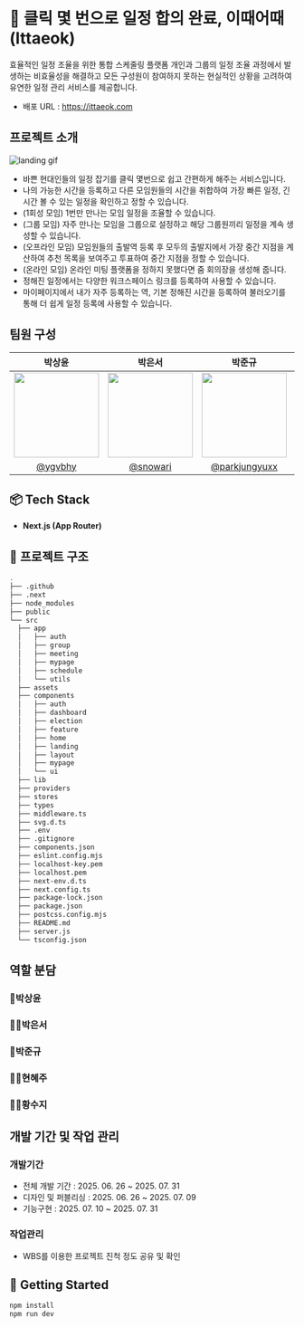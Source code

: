 # 🐰 클릭 몇 번으로 일정 합의 완료, 이때어때 (Ittaeok)

효율적인 일정 조율을 위한 통합 스케줄링 플랫폼
개인과 그룹의 일정 조율 과정에서 발생하는 비효율성을 해결하고 모든 구성원이 참여하지 못하는 현실적인 상황을 고려하여 유연한 일정 관리 서비스를 제공합니다.

- 배포 URL : https://ittaeok.com

## 프로젝트 소개

![landing gif](/public/ladingPage.gif)

- 바쁜 현대인들의 일정 잡기를 클릭 몇번으로 쉽고 간편하게 해주는 서비스입니다.
- 나의 가능한 시간을 등록하고 다른 모임원들의 시간을 취합하여 가장 빠른 일정, 긴 시간 볼 수 있는 일정을 확인하고 정할 수 있습니다.
- (1회성 모임) 1번만 만나는 모임 일정을 조율할 수 있습니다.
- (그룹 모임) 자주 만나는 모임을 그룹으로 설정하고 해당 그룹원끼리 일정을 계속 생성할 수 있습니다.
- (오프라인 모임) 모임원들의 출발역 등록 후 모두의 출발지에서 가장 중간 지점을 계산하여 추천 목록을 보여주고 투표하여 중간 지점을 정할 수 있습니다.
- (온라인 모임) 온라인 미팅 플랫폼을 정하지 못했다면 줌 회의장을 생성해 줍니다.
- 정해진 일정에서는 다양한 워크스페이스 링크를 등록하여 사용할 수 있습니다.
- 마이페이지에서 내가 자주 등록하는 역, 기본 정해진 시간을 등록하여 불러오기를 통해 더 쉽게 일정 등록에 사용할 수 있습니다.

## 팀원 구성

|                                    박상윤                                    |                                    박은서                                    |                                    박준규                                     |                                    현혜주                                     |                                    황수지                                     |
| :--------------------------------------------------------------------------: | :--------------------------------------------------------------------------: | :---------------------------------------------------------------------------: | :---------------------------------------------------------------------------: | :---------------------------------------------------------------------------: |
| <img src="https://avatars.githubusercontent.com/u/54721624?v=4" width="150"> | <img src="https://avatars.githubusercontent.com/u/70631889?v=4" width="150"> | <img src="https://avatars.githubusercontent.com/u/124859300?v=4" width="150"> | <img src="https://avatars.githubusercontent.com/u/123932695?v=4" width="150"> | <img src="https://avatars.githubusercontent.com/u/176355864?v=4" width="150"> |
|                     [@ygvbhy](https://github.com/ygvbhy)                     |                    [@snowari](https://github.com/snowari)                    |               [@parkjungyuxx](https://github.com/parkjungyuxx)                |                      [@hxezu](https://github.com/hxezu)                       |                 [@ssujissuji](https://github.com/ssujissuji)                  |

## 📦 Tech Stack

- **Next.js (App Router)**

## 🌳 프로젝트 구조

```bash
.
├── .github
├── .next
├── node_modules
├── public
└── src
  ├── app
  │   ├── auth
  │   ├── group
  │   ├── meeting
  │   ├── mypage
  │   ├── schedule
  │   └── utils
  ├── assets
  ├── components
  │   ├── auth
  │   ├── dashboard
  │   ├── election
  │   ├── feature
  │   ├── home
  │   ├── landing
  │   ├── layout
  │   ├── mypage
  │   └── ui
  ├── lib
  ├── providers
  ├── stores
  ├── types
  ├── middleware.ts
  ├── svg.d.ts
  ├── .env
  ├── .gitignore
  ├── components.json
  ├── eslint.config.mjs
  ├── localhost-key.pem
  ├── localhost.pem
  ├── next-env.d.ts
  ├── next.config.ts
  ├── package-lock.json
  ├── package.json
  ├── postcss.config.mjs
  ├── README.md
  ├── server.js
  └── tsconfig.json
```

## 역할 분담

### 🧛박상윤

### 👩‍🎤박은서

### 🥷박준규

### 🧝‍♀️현혜주

### 🧟‍♀️황수지

## 개발 기간 및 작업 관리

### 개발기간

- 전체 개발 기간 : 2025. 06. 26 ~ 2025. 07. 31
- 디자인 및 퍼블리싱 : 2025. 06. 26 ~ 2025. 07. 09
- 기능구현 : 2025. 07. 10 ~ 2025. 07. 31

### 작업관리

- WBS를 이용한 프로젝트 진척 정도 공유 및 확인

## 🚀 Getting Started

```bash
npm install
npm run dev
```
